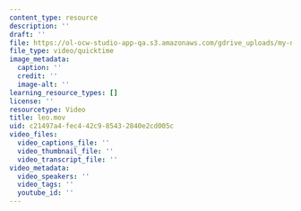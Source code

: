 ```yaml
---
content_type: resource
description: ''
draft: ''
file: https://ol-ocw-studio-app-qa.s3.amazonaws.com/gdrive_uploads/my-new-site/13JwfHgF0FVbK712330qgvKO4VVrCkm8K/leo.mov
file_type: video/quicktime
image_metadata:
  caption: ''
  credit: ''
  image-alt: ''
learning_resource_types: []
license: ''
resourcetype: Video
title: leo.mov
uid: c21497a4-fec4-42c9-8543-2840e2cd005c
video_files:
  video_captions_file: ''
  video_thumbnail_file: ''
  video_transcript_file: ''
video_metadata:
  video_speakers: ''
  video_tags: ''
  youtube_id: ''
---
```

